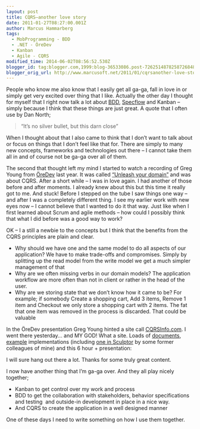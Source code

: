 ```yaml
---
layout: post
title: CQRS–another love story
date: 2011-01-27T08:27:00.001Z
author: Marcus Hammarberg
tags:
  - MobProgramming - BDD
  - .NET - ÖreDev
  - Kanban
  - Agile - CQRS
modified_time: 2014-06-02T08:56:52.530Z
blogger_id: tag:blogger.com,1999:blog-36533086.post-7262514878258726848
blogger_orig_url: http://www.marcusoft.net/2011/01/cqrsanother-love-story.html
---
```



People who know me also know that I easily get all ga-ga, fall in love
in or simply get very excited over thing that I like. Actually the other
day I thought for myself that I right now talk a lot about
<a href="http://en.wikipedia.org/wiki/Behavior_Driven_Development"
target="_blank">BDD</a>,
<a href="http://www.specflow.org" target="_blank">Specflow</a> and
Kanban – simply because I think that these things are just great. A
quote that I often use by Dan North;

> “It’s no silver bullet, but this darn close”

When I thought about that I also came to think that I don’t want to talk
about or focus on things that I don’t feel like that for. There are
simply to many new concepts, frameworks and technologies out there – I
cannot take them all in and of course not be ga-ga over all of them.

The second that thought left my mind I started to watch a recording of
Greg Young from [ÖreDev](http://www.oredev.org) last year. It was called
[“Unleash your domain”](http://vimeo.com/13852695) and was about CQRS.
After a short while – I was in love again. I had another of those before
and after moments. I already knew about this but this time it really got
to me. And stuck!
Before I stepped on the tube I saw things one way – and after I was a
completely different thing. I see my earlier work with new eyes now – I
cannot believe that I wanted to do it that way. Just like when I first
learned about Scrum and agile methods – how could I possibly think that
what I did before was a good way to work?

OK – I a still a newbie to the concepts but I think that the benefits
from the CQRS principles are plain and clear.

-   Why should we have one and the same model to do all aspects of our
    application? We have to make trade-offs and compromises. Simply by
    splitting up the read model from the write model we get a much
    simpler management of that
-   Why are we often missing verbs in our domain models? The application
    workflow are more often than not in client or rather in the head of
    the user.
-   Why are we storing state that we don’t know how it came to be? For
    example; if somebody Create a shopping cart, Add 3 items, Remove 1
    item and Checkout we only store a shopping cart with 2 items. The
    fat that one item was removed in the process is discarded. That
    could be valuable

In the ÖreDev presentation Greg Young hinted a site call
[CQRSInfo.com](http://CQRSInfo.com). I went there yesterday... and MY
GOD! What a site. Loads of [documents](http://cqrsinfo.com/documents/),
[example](http://cqrsinfo.com/examples/) implementations (including [one
in Sculptor](http://cqrsinfo.com/2010/10/29/sculptor-simplecqrs-port/)
by some former colleagues of mine) and this 6 hour + presentation:

I will sure hang out there a lot. Thanks for some truly great content.

I now have another thing that I’m ga-ga over. And they all play nicely
together;

-   Kanban to get control over my work and process
-   BDD to get the collaboration with stakeholders, behavior
    specifications and testing  and outside-in development in place in a
    nice way.
-   And CQRS to create the application in a well designed manner

One of these days I need to write something on how I use them together.
